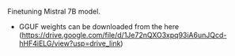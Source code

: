 Finetuning Mistral 7B model.

- GGUF weights can be downloaded from the here (https://drive.google.com/file/d/1Je72nQXO3xpq93iA6unJQcd-hHF4iELG/view?usp=drive_link)
